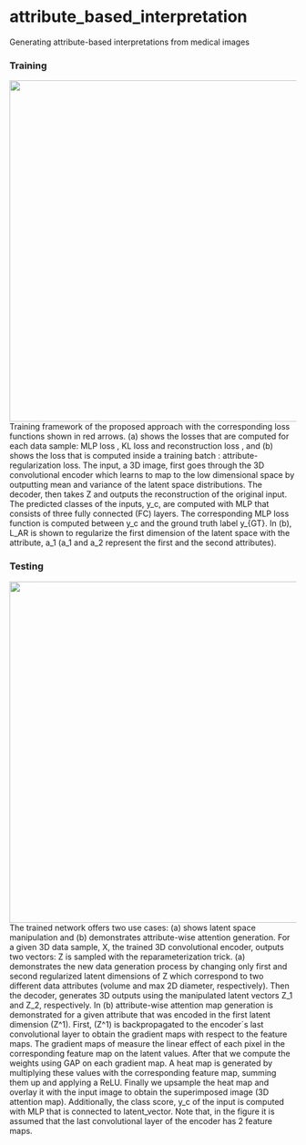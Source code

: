 # attribute_based_interpretation
Generating attribute-based interpretations from medical images


### Training
<img src="https://user-images.githubusercontent.com/26603738/151681620-7a4f7705-cd40-4802-bf7a-62344e65725e.png" width="800" height="600">
Training framework of the proposed approach with the corresponding loss functions shown in red arrows. (a) shows the losses that are computed for each data sample: MLP loss , KL loss and reconstruction loss , and (b) shows the loss that is computed inside a training batch : attribute-regularization loss. The input, a 3D image, first goes through the 3D convolutional encoder which learns to map to the low dimensional space by outputting mean and variance of the latent space distributions. The decoder, then takes Z and outputs the reconstruction of the original input. The predicted classes of the inputs, y_c, are computed with MLP that consists of three fully connected (FC) layers. The corresponding MLP loss function is computed between y_c and the ground truth label y_{GT}. In (b), L_AR is shown to regularize the first dimension of the latent space with the attribute, a_1 (a_1 and a_2 represent the first and the second attributes).

### Testing 
<img src="https://user-images.githubusercontent.com/26603738/151681675-06c0f620-c596-4d7f-8d81-8a04e0e881c9.png" width="800" height="600">
The trained network offers two use cases: (a) shows latent space manipulation and (b) demonstrates attribute-wise attention generation. For a given 3D data sample, X,  the trained 3D convolutional encoder, outputs two vectors: Z is sampled with the reparameterization trick. (a) demonstrates the new data generation process by changing only first and second regularized latent dimensions of Z which correspond to two different data attributes (volume and max 2D diameter, respectively). Then the decoder, generates 3D outputs using the manipulated latent vectors Z_1 and Z_2, respectively. In (b) attribute-wise attention map generation is demonstrated for a given attribute that was encoded in the first latent dimension (Z^1). First, (Z^1) is backpropagated to the encoder´s last convolutional layer to obtain the gradient maps with respect to the feature maps. The gradient maps of measure the linear effect of each pixel in the corresponding feature map on the latent values. After that we compute the weights using GAP on each gradient map. A heat map is generated by multiplying these values with the corresponding feature map, summing them up and applying a ReLU. Finally we upsample the heat map and overlay it with the input image to obtain the superimposed image (3D attention map).  Additionally, the class score, y_c of the input is computed with MLP that is connected to latent_vector. Note that, in the figure it is assumed that the last convolutional layer of the encoder has 2 feature maps.
